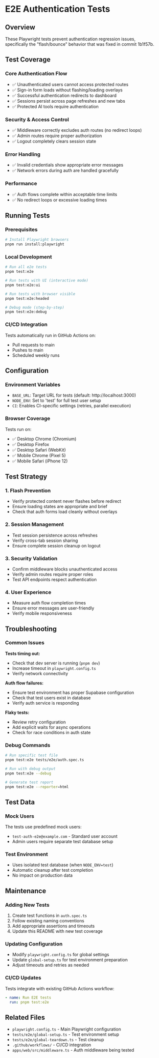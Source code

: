 # E2E Authentication Tests

## Overview

These Playwright tests prevent authentication regression issues, specifically the "flash/bounce" behavior that was fixed in commit 1b1f57b.

## Test Coverage

### Core Authentication Flow
- ✅ Unauthenticated users cannot access protected routes
- ✅ Sign-in form loads without flashing/loading overlays
- ✅ Successful authentication redirects to dashboard
- ✅ Sessions persist across page refreshes and new tabs
- ✅ Protected AI tools require authentication

### Security & Access Control
- ✅ Middleware correctly excludes auth routes (no redirect loops)
- ✅ Admin routes require proper authorization
- ✅ Logout completely clears session state

### Error Handling
- ✅ Invalid credentials show appropriate error messages
- ✅ Network errors during auth are handled gracefully

### Performance
- ✅ Auth flows complete within acceptable time limits
- ✅ No redirect loops or excessive loading times

## Running Tests

### Prerequisites
```bash
# Install Playwright browsers
pnpm run install:playwright
```

### Local Development
```bash
# Run all e2e tests
pnpm test:e2e

# Run tests with UI (interactive mode)
pnpm test:e2e:ui

# Run tests with browser visible
pnpm test:e2e:headed

# Debug mode (step-by-step)
pnpm test:e2e:debug
```

### CI/CD Integration
Tests automatically run in GitHub Actions on:
- Pull requests to main
- Pushes to main
- Scheduled weekly runs

## Configuration

### Environment Variables
- `BASE_URL`: Target URL for tests (default: http://localhost:3000)
- `NODE_ENV`: Set to 'test' for full test user setup
- `CI`: Enables CI-specific settings (retries, parallel execution)

### Browser Coverage
Tests run on:
- ✅ Desktop Chrome (Chromium)
- ✅ Desktop Firefox
- ✅ Desktop Safari (WebKit)
- ✅ Mobile Chrome (Pixel 5)
- ✅ Mobile Safari (iPhone 12)

## Test Strategy

### 1. Flash Prevention
- Verify protected content never flashes before redirect
- Ensure loading states are appropriate and brief
- Check that auth forms load cleanly without overlays

### 2. Session Management
- Test session persistence across refreshes
- Verify cross-tab session sharing
- Ensure complete session cleanup on logout

### 3. Security Validation
- Confirm middleware blocks unauthenticated access
- Verify admin routes require proper roles
- Test API endpoints respect authentication

### 4. User Experience
- Measure auth flow completion times
- Ensure error messages are user-friendly
- Verify mobile responsiveness

## Troubleshooting

### Common Issues

**Tests timing out:**
- Check that dev server is running (`pnpm dev`)
- Increase timeout in `playwright.config.ts`
- Verify network connectivity

**Auth flow failures:**
- Ensure test environment has proper Supabase configuration
- Check that test users exist in database
- Verify auth service is responding

**Flaky tests:**
- Review retry configuration
- Add explicit waits for async operations
- Check for race conditions in auth state

### Debug Commands
```bash
# Run specific test file
pnpm test:e2e tests/e2e/auth.spec.ts

# Run with debug output
pnpm test:e2e --debug

# Generate test report
pnpm test:e2e --reporter=html
```

## Test Data

### Mock Users
The tests use predefined mock users:
- `test-auth-e2e@example.com` - Standard user account
- Admin users require separate test database setup

### Test Environment
- Uses isolated test database (when `NODE_ENV=test`)
- Automatic cleanup after test completion
- No impact on production data

## Maintenance

### Adding New Tests
1. Create test functions in `auth.spec.ts`
2. Follow existing naming conventions
3. Add appropriate assertions and timeouts
4. Update this README with new test coverage

### Updating Configuration
- Modify `playwright.config.ts` for global settings
- Update `global-setup.ts` for test environment preparation
- Adjust timeouts and retries as needed

### CI/CD Updates
Tests integrate with existing GitHub Actions workflow:
```yaml
- name: Run E2E tests
  run: pnpm test:e2e
```

## Related Files
- `playwright.config.ts` - Main Playwright configuration
- `tests/e2e/global-setup.ts` - Test environment setup
- `tests/e2e/global-teardown.ts` - Test cleanup
- `.github/workflows/` - CI/CD integration
- `apps/web/src/middleware.ts` - Auth middleware being tested